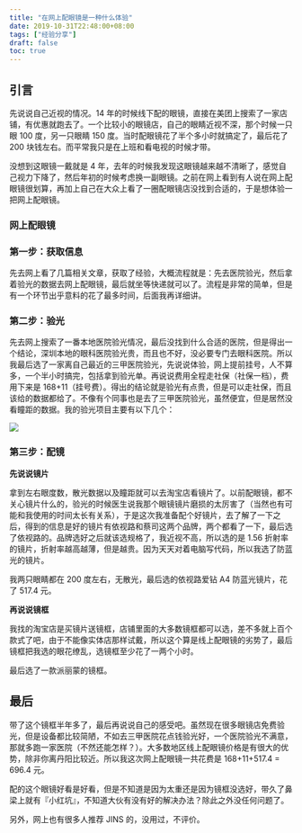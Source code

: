 ```yaml
---
title: "在网上配眼镜是一种什么体验"
date: 2019-10-31T22:48:00+08:00
tags: ["经验分享"] 
draft: false
toc: true
---
```


## 引言

先说说自己近视的情况。14 年的时候线下配的眼镜，直接在美团上搜索了一家店铺，有优惠就跑去了。一个比较小的眼镜店，自己的眼睛近视不深，那个时候一只眼 100 度，另一只眼睛 150 度。当时配眼镜花了半个多小时就搞定了，最后花了 200 块钱左右。而平常我只是在上班和看电视的时候才带。

没想到这眼镜一戴就是 4 年，去年的时候我发现这眼镜越来越不清晰了，感觉自己视力下降了，然后年初的时候考虑换一副眼镜。之前在网上看到有人说在网上配眼镜很划算，再加上自己在大众上看了一圈配眼镜店没找到合适的，于是想体验一把网上配眼镜。

<!--more-->

### 网上配眼镜

### 第一步：获取信息

先去网上看了几篇相关文章，获取了经验，大概流程就是：先去医院验光，然后拿着验光的数据去网上配眼镜，最后就坐等快递就可以了。流程是非常的简单，但是有一个环节出乎意料的花了最多时间，后面我再详细讲。

### 第二步：验光

先去网上搜索了一番本地医院验光情况，最后没找到什么合适的医院，但是得出一个结论，深圳本地的眼科医院验光贵，而且也不好，没必要专门去眼科医院。所以我最后选了一家离自己最近的三甲医院验光，先说说体验，网上提前挂号，人不算多，一个半小时搞完，包括拿到验光单。再说说费用全程走社保（社保一档），费用下来是 168+11（挂号费）。得出的结论就是验光有点贵，但是可以走社保，而且该给的数据都给了。不像有个同事也是去了三甲医院验光，虽然便宜，但是居然没看瞳距的数据。我的验光项目主要有以下几个：

![](https://blog-1251237404.cos.ap-guangzhou.myqcloud.com/20191031105034.JPG)

### 第三步：配镜

**先说说镜片**

拿到左右眼度数，散光数据以及瞳距就可以去淘宝店看镜片了。以前配眼镜，都不关心镜片什么的，验光的时候医生说我那个眼镜镜片磨损的太厉害了（当然也有可能和我使用的时间太长有关系），于是这次我准备配个好镜片，去了解了一下之后，得到的信息是好的镜片有依视路和蔡司这两个品牌，两个都看了一下，最后选了依视路的。品牌选好之后就该选规格了，我近视不高，所以选的是 1.56 折射率的镜片，折射率越高越薄，但是越贵。因为天天对着电脑写代码，所以我选了防蓝光的镜片。

我两只眼睛都在 200 度左右，无散光，最后选的依视路爱钻 A4 防蓝光镜片，花了 517.4 元。

**再说说镜框**

我找的淘宝店是买镜片送镜框，店铺里面的大多数镜框都可以选，差不多就上百个款式了吧，由于不能像实体店那样试戴，所以这个算是线上配眼镜的劣势了，最后镜框把我选的眼花缭乱，选镜框至少花了一两个小时。

最后选了一款派丽蒙的镜框。

## 最后

带了这个镜框半年多了，最后再说说自己的感受吧。虽然现在很多眼镜店免费验光，但是设备都比较简陋，不如去三甲医院花点钱验光好，一个医院验光不满意，那就多跑一家医院（不然还能怎样？）。大多数地区线上配眼镜价格是有很大的优势，除非你离丹阳比较近。所以我这次网上配眼镜一共花费是 168+11+517.4 = 696.4 元。

配的这个眼镜好看是好看，但是不知道是因为太重还是因为镜框没选好，带久了鼻梁上就有『小红坑』，不知道大伙有没有好的解决办法？除此之外没任何问题了。

另外，网上也有很多人推荐 JINS 的，没用过，不评价。